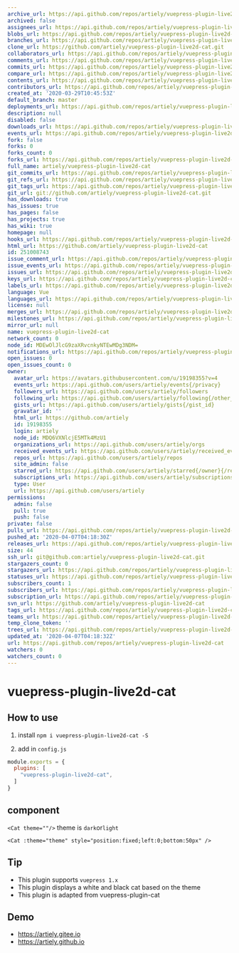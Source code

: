 ```yaml
---
archive_url: https://api.github.com/repos/artiely/vuepress-plugin-live2d-cat/{archive_format}{/ref}
archived: false
assignees_url: https://api.github.com/repos/artiely/vuepress-plugin-live2d-cat/assignees{/user}
blobs_url: https://api.github.com/repos/artiely/vuepress-plugin-live2d-cat/git/blobs{/sha}
branches_url: https://api.github.com/repos/artiely/vuepress-plugin-live2d-cat/branches{/branch}
clone_url: https://github.com/artiely/vuepress-plugin-live2d-cat.git
collaborators_url: https://api.github.com/repos/artiely/vuepress-plugin-live2d-cat/collaborators{/collaborator}
comments_url: https://api.github.com/repos/artiely/vuepress-plugin-live2d-cat/comments{/number}
commits_url: https://api.github.com/repos/artiely/vuepress-plugin-live2d-cat/commits{/sha}
compare_url: https://api.github.com/repos/artiely/vuepress-plugin-live2d-cat/compare/{base}...{head}
contents_url: https://api.github.com/repos/artiely/vuepress-plugin-live2d-cat/contents/{+path}
contributors_url: https://api.github.com/repos/artiely/vuepress-plugin-live2d-cat/contributors
created_at: '2020-03-29T10:45:53Z'
default_branch: master
deployments_url: https://api.github.com/repos/artiely/vuepress-plugin-live2d-cat/deployments
description: null
disabled: false
downloads_url: https://api.github.com/repos/artiely/vuepress-plugin-live2d-cat/downloads
events_url: https://api.github.com/repos/artiely/vuepress-plugin-live2d-cat/events
fork: false
forks: 0
forks_count: 0
forks_url: https://api.github.com/repos/artiely/vuepress-plugin-live2d-cat/forks
full_name: artiely/vuepress-plugin-live2d-cat
git_commits_url: https://api.github.com/repos/artiely/vuepress-plugin-live2d-cat/git/commits{/sha}
git_refs_url: https://api.github.com/repos/artiely/vuepress-plugin-live2d-cat/git/refs{/sha}
git_tags_url: https://api.github.com/repos/artiely/vuepress-plugin-live2d-cat/git/tags{/sha}
git_url: git://github.com/artiely/vuepress-plugin-live2d-cat.git
has_downloads: true
has_issues: true
has_pages: false
has_projects: true
has_wiki: true
homepage: null
hooks_url: https://api.github.com/repos/artiely/vuepress-plugin-live2d-cat/hooks
html_url: https://github.com/artiely/vuepress-plugin-live2d-cat
id: 251008743
issue_comment_url: https://api.github.com/repos/artiely/vuepress-plugin-live2d-cat/issues/comments{/number}
issue_events_url: https://api.github.com/repos/artiely/vuepress-plugin-live2d-cat/issues/events{/number}
issues_url: https://api.github.com/repos/artiely/vuepress-plugin-live2d-cat/issues{/number}
keys_url: https://api.github.com/repos/artiely/vuepress-plugin-live2d-cat/keys{/key_id}
labels_url: https://api.github.com/repos/artiely/vuepress-plugin-live2d-cat/labels{/name}
language: Vue
languages_url: https://api.github.com/repos/artiely/vuepress-plugin-live2d-cat/languages
license: null
merges_url: https://api.github.com/repos/artiely/vuepress-plugin-live2d-cat/merges
milestones_url: https://api.github.com/repos/artiely/vuepress-plugin-live2d-cat/milestones{/number}
mirror_url: null
name: vuepress-plugin-live2d-cat
network_count: 0
node_id: MDEwOlJlcG9zaXRvcnkyNTEwMDg3NDM=
notifications_url: https://api.github.com/repos/artiely/vuepress-plugin-live2d-cat/notifications{?since,all,participating}
open_issues: 0
open_issues_count: 0
owner:
  avatar_url: https://avatars.githubusercontent.com/u/19198355?v=4
  events_url: https://api.github.com/users/artiely/events{/privacy}
  followers_url: https://api.github.com/users/artiely/followers
  following_url: https://api.github.com/users/artiely/following{/other_user}
  gists_url: https://api.github.com/users/artiely/gists{/gist_id}
  gravatar_id: ''
  html_url: https://github.com/artiely
  id: 19198355
  login: artiely
  node_id: MDQ6VXNlcjE5MTk4MzU1
  organizations_url: https://api.github.com/users/artiely/orgs
  received_events_url: https://api.github.com/users/artiely/received_events
  repos_url: https://api.github.com/users/artiely/repos
  site_admin: false
  starred_url: https://api.github.com/users/artiely/starred{/owner}{/repo}
  subscriptions_url: https://api.github.com/users/artiely/subscriptions
  type: User
  url: https://api.github.com/users/artiely
permissions:
  admin: false
  pull: true
  push: false
private: false
pulls_url: https://api.github.com/repos/artiely/vuepress-plugin-live2d-cat/pulls{/number}
pushed_at: '2020-04-07T04:18:30Z'
releases_url: https://api.github.com/repos/artiely/vuepress-plugin-live2d-cat/releases{/id}
size: 44
ssh_url: git@github.com:artiely/vuepress-plugin-live2d-cat.git
stargazers_count: 0
stargazers_url: https://api.github.com/repos/artiely/vuepress-plugin-live2d-cat/stargazers
statuses_url: https://api.github.com/repos/artiely/vuepress-plugin-live2d-cat/statuses/{sha}
subscribers_count: 1
subscribers_url: https://api.github.com/repos/artiely/vuepress-plugin-live2d-cat/subscribers
subscription_url: https://api.github.com/repos/artiely/vuepress-plugin-live2d-cat/subscription
svn_url: https://github.com/artiely/vuepress-plugin-live2d-cat
tags_url: https://api.github.com/repos/artiely/vuepress-plugin-live2d-cat/tags
teams_url: https://api.github.com/repos/artiely/vuepress-plugin-live2d-cat/teams
temp_clone_token: ''
trees_url: https://api.github.com/repos/artiely/vuepress-plugin-live2d-cat/git/trees{/sha}
updated_at: '2020-04-07T04:18:32Z'
url: https://api.github.com/repos/artiely/vuepress-plugin-live2d-cat
watchers: 0
watchers_count: 0
---
```


# vuepress-plugin-live2d-cat

## How to use

1. install `npm i vuepress-plugin-live2d-cat -S`

2. add in `config.js`

```js
module.exports = {
  plugins: [
    "vuepress-plugin-live2d-cat",
  ]
}
```
## component
`<Cat theme=""/>`
theme is `dark`or`light`
```vue
<Cat :theme="theme" style="position:fixed;left:0;bottom:50px" />
```
## Tip

- This plugin supports `vuepress 1.x`
- This plugin displays a white and black cat based on the theme
- This plugin is adapted from vuepress-plugin-cat
## Demo

- https://artiely.gitee.io
- https://artiely.github.io